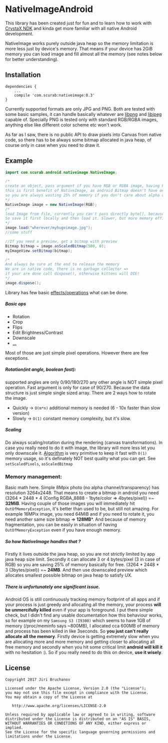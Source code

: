 # NativeImageAndroid

This library has been created just for fun and to learn how to work with [CrystaX NDK](https://www.crystax.net/)
and kinda get more familiar with all native Android development.

NativeImage works purely outside java heap so the memory limitation is more less just by device's memory.
That means if your device has 2GiB memory you can load image and fill almost all the memory (see notes below for better understanding).

## Installation
```
dependencies {
    ...
    compile 'com.scurab:nativeimage:0.3'
}

```

Currently supported formats are only JPG and PNG.
Both are tested with some basic samples, it can handle basically whatever are [libpng](http://www.libpng.org/pub/png/libpng.html) and [libjpeg](http://libjpeg.sourceforge.net/) capable of.
Specially PNG is tested only with standard RGB/RGBA images, anything else like different color scheme etc won't work.


As far as I saw, there is no public API to draw pixels into Canvas from native code, so there has to be always some bitmap allocated in
java heap, of course only in case when you need to draw it.

## Example
```java
import com.scurab.android.nativeimage.NativeImage;

/*
create an object, pass argument if you have RGB or RGBA image, having RGB saves 25% of memory!
this is first benefit of NativeImage, as android Bitmap doesn't have only RGB_888 (24bits/pixel)
so you are always wasting 25% of memory if you don't care about alpha channel
*/
NativeImage image = new NativeImage(RGB);
/*
load Image from file, currently you can't pass directly byte[], because it could allocate again new array with copied data.
So save it first locally and then load it. Slower, but more memory efficient
*/
image.load("wherever/myhugeimage.jpg");
//some stuff

//If you need a preview, get a bitmap with preview
Bitmap bitmap = image.asScaledBitmap(500, 0);
myImageView.setBitmap(bitmap);

/*
And always be sure at the end to release the memory
We are in native code, there is no garbage collector =>
if your are done call dispose(), otherwise kittens will DIE!
*/
image.dispose();
```

Library has few basic [effects/operations](https://github.com/jbruchanov/NativeImageAndroid/blob/master/nativeimage/src/main/java/com/scurab/android/nativeimage/NativeImage.java#L503-L568) what can be done.
##### Basic ops
- Rotation
- Crop
- Flips
- Edit Brightness/Contrast
- Downscale
- [...](https://github.com/jbruchanov/NativeImageAndroid/blob/master/nativeimage/src/main/java/com/scurab/android/nativeimage/NativeImage.java#L503-L568)

Most of those are just simple pixel operations.
However there are few exceptions.

##### Rotation(int angle, boolean fast):
supported angles are only 0/90/180/270 any other angle is NOT simple pixel operation.
Fast argument is only for case of 90/270. Because the data structure is just simple single sized array.
There are 2 ways how to rotate the image.
- Quickly -> `O(m*n)` additional memory is needed (6 - 10x faster than slow version)
- Slowly -> `O(1)` constant memory complexity, but it's slow.

##### Scaling
Do always scaling/rotation during the rendering (canvas transformations). 
In case you really need to do it with image, the library will more less let you only downscale it.
[Algorithm](https://github.com/jbruchanov/NativeImage/blob/master/src/Effect.cpp#L141-L156) is very primitive to keep it fast with `O(1)` memory usage, so it's definately NOT best quality what you can get.
See `setScaledPixels`, `asScaledBitmap`

### Memory management:
Basic math here. Simple 8Mpix photo (no alpha channel/transparency) has resolution 3264x2448.
That means to create a bitmap in android you need (3264 * 2448 * 4  (Config RGBA_8888 - 1byte/color => 4bytes/pixel)) =~ **32MiB**.
Having couple of those images you will immediately hit `OutOfMemoryException`, it's better than used to be, but still not amazing.
For example 16MPix image, you need 64MiB and if you need to rotate it, you need another same size bitmap => **128MB***.
And because of memory fragmentation, you can be easily in situation of having `OutOfMemoryException` even if you have enough memory.

##### So how NativeImage handles that ?
Firstly it lives outside the java heap, so you are not strictly limited by app java heap size limit.
Secondly it can allocate 3 or 4 bytes/pixel (3 in case of RGB) so you are saving 25% of memory basically for free.
(3264 * 2448 * 3  (3bytes/pixel)) =~ **24MB**.
And then use downscaled preview which allocates smallest possible bitmap on java heap to satisfy UX.

##### There is unfortunately one significant issue.
Android OS is still continuously tracking memory footprint of all apps and if your process is just greedy and allocating all the memory, 
your process **will be unmercifully killed** even if your app is foreground. I put there simple check,
but I didn't find any usable documentation how this behaviour works, so for example
on my `Samsung S3 (I9300)` which seems to have 1GB of memory (/proc/meminfo says ~800MB),
I allocated cca 600MB of memory and process has been killed in like 3seconds.
So **you just can't really allocate all the memory**. Firstly device is getting extremely slow when
you are allocating more and more memory and getting closer to allocating all free memory and secondly
when you hit some critical limit **android will kill it** with no hesitation :).
So if you really need to do this on device, **use it wisely**.

License
-------

    Copyright 2017 Jiri Bruchanov

    Licensed under the Apache License, Version 2.0 (the "License");
    you may not use this file except in compliance with the License.
    You may obtain a copy of the License at

       http://www.apache.org/licenses/LICENSE-2.0

    Unless required by applicable law or agreed to in writing, software
    distributed under the License is distributed on an "AS IS" BASIS,
    WITHOUT WARRANTIES OR CONDITIONS OF ANY KIND, either express or implied.
    See the License for the specific language governing permissions and
    limitations under the License.
